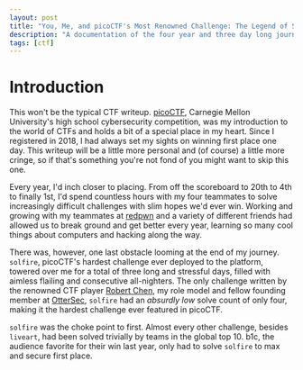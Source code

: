 ```yaml
---
layout: post
title: "You, Me, and picoCTF's Most Renowned Challenge: The Legend of Solfire."
description: "A documentation of the four year and three day long journey to win the largest high school CTF competition, picoCTF, all in the form of a CTF writeup."
tags: [ctf]
---
```


# Introduction

This won't be the typical CTF writeup. [picoCTF](https://picoctf.org/), Carnegie Mellon University's high school cybersecurity competition, was my introduction to the world of CTFs and holds a bit of a special place in my heart. Since I registered in 2018, I had always set my sights on winning first place one day. This writeup will be a little more personal and (of course) a little more cringe, so if that's something you're not fond of you might want to skip this one.

Every year, I'd inch closer to placing. From off the scoreboard to 20th to 4th to finally 1st, I'd spend countless hours with my four teammates to solve increasingly difficult challenges with slim hopes we'd ever win. Working and growing with my teammates at [redpwn](https://redpwn.net/) and a variety of different friends had allowed us to break ground and get better every year, learning so many cool things about computers and hacking along the way.

There was, however, one last obstacle looming at the end of my journey. `solfire`, picoCTF's hardest challenge ever deployed to the platform, towered over me for a total of three long and stressful days, filled with aimless flailing and consecutive all-nighters. The only challenge written by the renowned CTF player [Robert Chen](https://robertchen.cc/), my role model and fellow founding member at [OtterSec](https://osec.io/), `solfire` had an _absurdly low_ solve count of only four, making it the hardest challenge ever featured in picoCTF.

`solfire` was the choke point to first. Almost every other challenge, besides `liveart`, had been solved trivially by teams in the global top 10. b1c, the audience favorite for their win last year, only had to solve `solfire` to max and secure first place.
